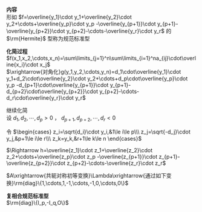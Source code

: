 **内容**  
形如 $f=\overline{y_1}\cdot y_1+\overline{y_2}\cdot y_2+\cdots+\overline{y_p}\cdot y_p  
-\overline{y_{p+1}}\cdot y_{p+1}-\overline{y_{p+2}}\cdot y_{p+2}-\cdots-\overline{y_r}\cdot y_r$ 的 $\rm{Hermite}$ 型称为规范标准型  
  
**化简过程**  
$f(x_1,x_2,\cdots,x_n)=\sum\limits_{j=1}^n\sum\limits_{i=1}^na_{ij}\cdot\overline{x_i}\cdot x_j$  
$\xrightarrow{对角化}g(y_1,y_2,\cdots,y_n)=d_1\cdot\overline{y_1}\cdot y_1+d_2\cdot\overline{y_2}\cdot y_2+\cdots+d_p\cdot\overline{y_p}\cdot y_p  
-d_{p+1}\cdot\overline{y_{p+1}}\cdot y_{p+1}-d_{p+2}\cdot\overline{y_{p+2}}\cdot y_{p+2}-\cdots-d_r\cdot\overline{y_r}\cdot y_r$  
  
继续化简  
设 $d_1,d_2,\cdots,d_p>0$ ， $d_{p+1},d_{p+2},\cdots,d_r<0$  
  
令  $\begin{cases}  
z_i=\sqrt{d_i}\cdot y_i,&1\le i\le p\\\  
z_j=\sqrt{-d_j}\cdot y_j,&p+1\le i\le r\\\  
z_k=y_k,&r+1\le k\le n  
\end{cases}$  
  
$\Rightarrow h=\overline{z_1}\cdot z_1+\overline{z_2}\cdot z_2+\cdots+\overline{z_p}\cdot z_p  
-\overline{z_{p+1}}\cdot z_{p+1}-\overline{z_{p+2}}\cdot z_{p+2}-\cdots-\overline{z_r}\cdot z_r$  
  
$A\xrightarrow{共轭对称初等变换}\Lambda\xrightarrow{通过如下变换}\rm{diag}\{1,\cdots,1,-1,\cdots,-1,0,\cdots,0\}$  
  
**复相合规范标准型**  
$\rm{diag}\{I_p,-I_q,O\}$  
